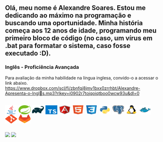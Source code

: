 ## Olá, meu nome é Alexandre Soares. Estou me dedicando ao máximo na programação e buscando uma oportunidade. Minha história começa aos 12 anos de idade, programando meu primeiro bloco de código (no caso, um vírus em .bat para formatar o sistema, caso fosse executado :D).

### Inglês - Proficiência Avançada
Para avaliação da minha habilidade na língua inglesa, convido-o a acessar o link abaixo.
https://www.dropbox.com/scl/fi/zbnfqj8jmv1bxx0zrrhbt/Alexandre-Apresenta-o-Ingls.mp3?rlkey=i0902r7tojqoiqtboo0wcw93u&dl=0

<div style="display: inline_block"><br>
  <img align="center" alt="m1kro-Java" height="30" width="40" src="https://github.com/devicons/devicon/blob/master/icons/java/java-original.svg">
  <img align="center" alt="m1kro-spring" height="30" width="40" src="https://github.com/devicons/devicon/blob/master/icons/spring/spring-original.svg">
  <img align="center" alt="m1kro-gradle" height="30" width="40" src="https://github.com/devicons/devicon/blob/master/icons/gradle/gradle-plain.svg">
  <img align="center" alt="m1kro-Ts" height="30" width="40" src="https://raw.githubusercontent.com/devicons/devicon/master/icons/typescript/typescript-plain.svg">
  <img align="center" alt="m1kro-gitlab" height="30" width="40" src="https://github.com/devicons/devicon/blob/master/icons/angularjs/angularjs-original.svg">
  <img align="center" alt="m1kro-HTML" height="30" width="40" src="https://raw.githubusercontent.com/devicons/devicon/master/icons/html5/html5-original.svg">
  <img align="center" alt="m1kro-CSS" height="30" width="40" src="https://raw.githubusercontent.com/devicons/devicon/master/icons/css3/css3-original.svg">
  <img align="center" alt="m1kro-Python" height="30" width="40" src="https://raw.githubusercontent.com/devicons/devicon/master/icons/python/python-original.svg">
  <img align="center" alt="m1kro-postgre" height="30" width="40" src="https://github.com/devicons/devicon/blob/master/icons/postgresql/postgresql-original.svg">
  <img align="center" alt="m1kro-linux" height="30" width="40" src="https://github.com/devicons/devicon/blob/master/icons/linux/linux-original.svg">
  <img align="center" alt="m1kro-docker" height="30" width="40" src="https://github.com/devicons/devicon/blob/master/icons/docker/docker-original.svg">
  <img align="center" alt="m1kro-git" height="30" width="40" src="https://github.com/devicons/devicon/blob/master/icons/git/git-original.svg">
  <img align="center" alt="m1kro-gitlab" height="30" width="40" src="https://github.com/devicons/devicon/blob/master/icons/gitlab/gitlab-original.svg">
</div>

 ##

<div>
  <a href="https://www.linkedin.com/in/alexandregsoares7/" target="_blank"><img src="https://img.shields.io/badge/-LinkedIn-%230077B5?style=for-the-badge&logo=linkedin&logoColor=white" target="_blank"></a>
  <a href = "alexandregs.dev@gmail.com"><img src="https://img.shields.io/badge/-Gmail-%23333?style=for-the-badge&logo=gmail&logoColor=white" target="_blank"></a>
</div>
